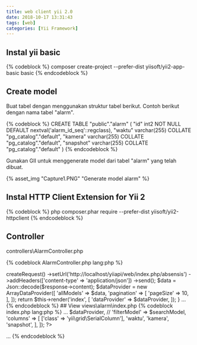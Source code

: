 ```yaml
---
title: web client yii 2.0
date: 2018-10-17 13:31:43
tags: [web]
categories: [Yii Framework]
---
```


## Instal yii basic

{% codeblock %}
composer create-project --prefer-dist yiisoft/yii2-app-basic basic
{% endcodeblock %}

## Create model

Buat tabel dengan menggunakan struktur tabel berikut. Contoh berikut dengan nama tabel "alarm".

{% codeblock %}
CREATE TABLE "public"."alarm" (
  "id" int2 NOT NULL DEFAULT nextval('alarm_id_seq'::regclass),
  "waktu" varchar(255) COLLATE "pg_catalog"."default",
  "kamera" varchar(255) COLLATE "pg_catalog"."default",
  "snapshot" varchar(255) COLLATE "pg_catalog"."default"
)
{% endcodeblock %}

Gunakan GII untuk menggenerate model dari tabel "alarm" yang telah dibuat.

{% asset_img "Capture1.PNG" "Generate model alarm" %}


## Instal HTTP Client Extension for Yii 2

{% codeblock %}
php composer.phar require --prefer-dist yiisoft/yii2-httpclient
{% endcodeblock %}

<!-- more -->

## Controller

controllers\AlarmController.php

{% codeblock AlarmController.php lang:php %}
<?php
...
use yii\data\ArrayDataProvider;
use yii\httpclient\Client;
use yii\helpers\Json;
...

public function actionIndex()
{
    $client = new Client();
    $response = $client->createRequest()
        ->setUrl('http://localhost/yiiapi/web/index.php/absensis')
        ->addHeaders(['content-type' => 'application/json'])
        ->send();
    $data = Json::decode($response->content);
    $dataProvider = new ArrayDataProvider([
        'allModels' => $data,
        'pagination' => [
            'pageSize' => 10,
        ],
    ]);
    return $this->render('index', [
        'dataProvider' => $dataProvider,
    ]);
}
...

{% endcodeblock %}

## View

views\alarm\index.php

{% codeblock index.php lang:php %}
...
<?= GridView::widget([
    'dataProvider' => $dataProvider,
    // 'filterModel' => $searchModel,
    'columns' => [
        ['class' => 'yii\grid\SerialColumn'],
        'waktu',
        'kamera',
        'snapshot',
    ],
]); ?>
...
{% endcodeblock %}